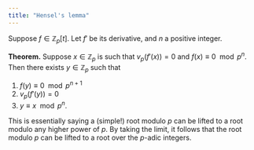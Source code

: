 ```yaml
---
title: "Hensel's lemma"
---
```


Suppose $f\in\mathbb{Z}_p[t]$. Let $f'$ be its derivative, and $n$ a positive integer. 

**Theorem.** Suppose $x\in\mathbb{Z}_p$ is such that $v_p(f'(x))=0$ and $f(x)\equiv 0\mod p^n$. Then there exists $y\in\mathbb{Z}_p$ such that
1. $f(y)\equiv 0\mod p^{n+1}$
2. $v_p(f'(y))=0$
3. $y\equiv x\mod p^n$.

This is essentially saying a (simple!) root modulo $p$ can be lifted to a root modulo any higher power of $p$. By taking the limit, it follows that the root modulo $p$ can be lifted to a root over the $p$-adic integers.
